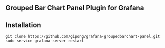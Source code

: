 ## Grouped Bar Chart Panel Plugin for Grafana


## Installation
```
git clone https://github.com/gipong/grafana-groupedbarchart-panel.git
sudo service grafana-server restart
```
